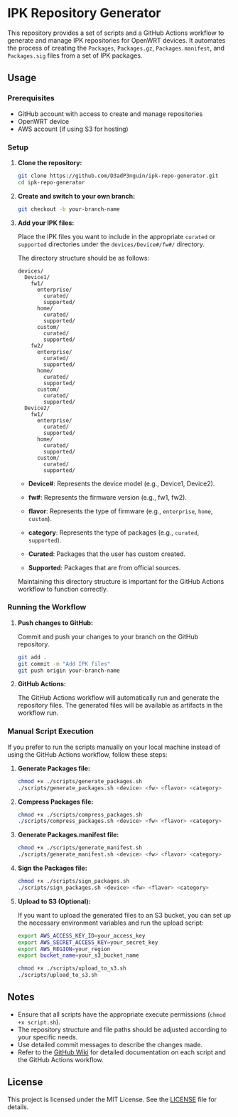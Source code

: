 # IPK Repository Generator

This repository provides a set of scripts and a GitHub Actions workflow to generate and manage IPK repositories for OpenWRT devices. It automates the process of creating the `Packages`, `Packages.gz`, `Packages.manifest`, and `Packages.sig` files from a set of IPK packages.

## Usage

### Prerequisites

- GitHub account with access to create and manage repositories
- OpenWRT device
- AWS account (if using S3 for hosting)

### Setup

1. **Clone the repository:**

    ```sh
    git clone https://github.com/D3adP3nguin/ipk-repo-generator.git
    cd ipk-repo-generator
    ```

2. **Create and switch to your own branch:**

    ```sh
    git checkout -b your-branch-name
    ```

3. **Add your IPK files:**

    Place the IPK files you want to include in the appropriate `curated` or `supported` directories under the `devices/Device#/fw#/` directory. 

    The directory structure should be as follows:

    ```
    devices/
      Device1/
        fw1/
          enterprise/
            curated/
            supported/
          home/
            curated/
            supported/
          custom/
            curated/
            supported/
        fw2/
          enterprise/
            curated/
            supported/
          home/
            curated/
            supported/
          custom/
            curated/
            supported/
      Device2/
        fw1/
          enterprise/
            curated/
            supported/
          home/
            curated/
            supported/
          custom/
            curated/
            supported/
    ```

    - **Device#**: Represents the device model (e.g., Device1, Device2).
    - **fw#**: Represents the firmware version (e.g., fw1, fw2).
    - **flavor**: Represents the type of firmware (e.g., `enterprise`, `home`, `custom`).
    - **category**: Represents the type of packages (e.g., `curated`, `supported`).

    - **Curated**: Packages that the user has custom created.
    - **Supported**: Packages that are from official sources.

    Maintaining this directory structure is important for the GitHub Actions workflow to function correctly.

### Running the Workflow

1. **Push changes to GitHub:**

    Commit and push your changes to your branch on the GitHub repository.

    ```sh
    git add .
    git commit -m "Add IPK files"
    git push origin your-branch-name
    ```

2. **GitHub Actions:**

    The GitHub Actions workflow will automatically run and generate the repository files. The generated files will be available as artifacts in the workflow run.

### Manual Script Execution

If you prefer to run the scripts manually on your local machine instead of using the GitHub Actions workflow, follow these steps:

1. **Generate Packages file:**

    ```sh
    chmod +x ./scripts/generate_packages.sh
    ./scripts/generate_packages.sh <device> <fw> <flavor> <category>
    ```

2. **Compress Packages file:**

    ```sh
    chmod +x ./scripts/compress_packages.sh
    ./scripts/compress_packages.sh <device> <fw> <flavor> <category>
    ```

3. **Generate Packages.manifest file:**

    ```sh
    chmod +x ./scripts/generate_manifest.sh
    ./scripts/generate_manifest.sh <device> <fw> <flavor> <category>
    ```

4. **Sign the Packages file:**

    ```sh
    chmod +x ./scripts/sign_packages.sh
    ./scripts/sign_packages.sh <device> <fw> <flavor> <category>
    ```

5. **Upload to S3 (Optional):**

    If you want to upload the generated files to an S3 bucket, you can set up the necessary environment variables and run the upload script:

    ```sh
    export AWS_ACCESS_KEY_ID=your_access_key
    export AWS_SECRET_ACCESS_KEY=your_secret_key
    export AWS_REGION=your_region
    export bucket_name=your_s3_bucket_name

    chmod +x ./scripts/upload_to_s3.sh
    ./scripts/upload_to_s3.sh
    ```


## Notes

- Ensure that all scripts have the appropriate execute permissions (`chmod +x script.sh`).
- The repository structure and file paths should be adjusted according to your specific needs.
- Use detailed commit messages to describe the changes made.
- Refer to the [GitHub Wiki](https://github.com/D3adP3nguin/ipk-repo-generator/wiki) for detailed documentation on each script and the GitHub Actions workflow.


## License

This project is licensed under the MIT License. See the [LICENSE](LICENSE) file for details.
